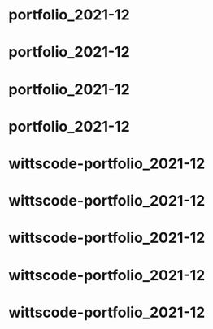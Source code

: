 # portfolio_2021-12
# portfolio_2021-12
# portfolio_2021-12
# portfolio_2021-12
# wittscode-portfolio_2021-12
# wittscode-portfolio_2021-12
# wittscode-portfolio_2021-12
# wittscode-portfolio_2021-12
# wittscode-portfolio_2021-12
